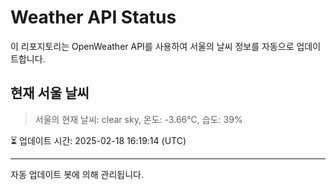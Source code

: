 
# Weather API Status

이 리포지토리는 OpenWeather API를 사용하여 서울의 날씨 정보를 자동으로 업데이트합니다.

## 현재 서울 날씨
> 서울의 현재 날씨: clear sky, 온도: -3.66°C, 습도: 39%

⏳ 업데이트 시간: 2025-02-18 16:19:14 (UTC)

---
자동 업데이트 봇에 의해 관리됩니다.
